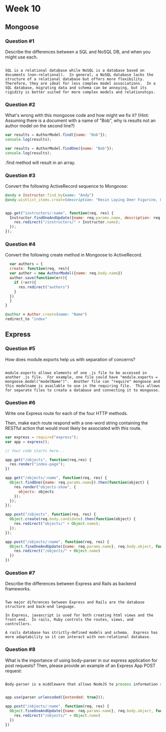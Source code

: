 # Week 10

## Mongoose

### Question #1

Describe the differences between a SQL and NoSQL DB, and when you might use each.

```text

SQL is a relational database while NoSQL is a database based on documents (non-relational).  In general, a NoSQL database lacks the structure of a relational database but offers more flexibility.  Therefore, they are ideal for less complex model associations.  In a SQL database, migrating data and schema can be annoying, but its rigidity is better suited for more complex models and relationships.

```

### Question #2

What's wrong with this mongoose code and how might we fix it?
(Hint: Assuming there is a document with a name of "Bob", why is results not an author model on the second line?)

```js
var results = AuthorModel.find({name: "Bob"});
console.log(results);
```

```js
var results = AuthorModel.findOne({name: "Bob"});
console.log(results);

```
.find method will result in an array.

### Question #3

Convert the following ActiveRecord sequence to Mongoose:

```rb
@andy = Instructor.find_by(name: "Andy")
@andy.wishlist_items.create(description: "Resin Laying Deer Figurine, Gold")
```

```js

app.get("instructors/:name", function(req, res) {
  Instructor.findOneAndUpdate({name: req.params.name, description: req.params.description}, req.body.object, function() {
    res.redirect("/instructors/" + Instructor.name);
  });
});


```

### Question #4

Convert the following create method in Mongoose to ActiveRecord.

```js
  var authors = {
  create: function(req, res){
  var author = new AuthorModel({name: req.body.name})
  author.save(function(err){
    if (!err){
      res.redirect("authors")
    }
  })
  }  
}
```

```rb
@author = Author.create(name: "Name")
redirect_to "index"

```
## Express

### Question #5

How does module.exports help us with separation of concerns?

```text

module.exports allows elements of one .js file to be accessed in another .js file.  For example, one file could have "module.exports = mongoose.model("modelName")".  Another file can "require" mongoose and this modelname is available to use in the requiring file.  This allows for separate files to create a database and connecting it to mongoose.

```

### Question #6

Write one Express route for each of the four HTTP methods.

Then, make each route respond with a one-word string containing the RESTful action that would most likely be associated with this route.

```js
var express = require("express");
var app = express();

// Your code starts here...

```

```js
app.get("/objects", function(req,res) {
  res.render("index-page");
})

app.get("/objects/:name", function(req, res) {
  Object.findOne({name: req.params.name}).then(function(object) {
    res.render("objects-show", {
      objects: objects
    });
  });
});

app.post("/objects", function(req, res) {
  Object.create(req.body.candidate).then(function(object) {
    res.redirect("objects/" + Object.name);
  });
});

app.post("/objects/:name", function(req, res) {
  Object.fineOneAndUpdate({name: req.params.name}, req.body.object, function() {
    res.redirect("/objects/" + Object.name)
  })
})

```
### Question #7

Describe the differences between Express and Rails as backend frameworks.

```text

Two major diferences between Express and Rails are the database structure and back-end language.

In Express, javascript is used for both creating html views and the front-end.  In rails, Ruby controls the routes, views, and controllers.

A rails database has strictly-defined models and schema.  Express has more adaptability so it can interact with non-relational database.

```

### Question #8

What is the importance of using body-parser in our express application for post requests? Then, please provide an example of an Express App POST request:

```js

Body-parser is a middleware that allows NodeJS to process information received through forms.


app.use(parser.urlencoded({extended: true}));

app.post("/objects/:name", function(req, res) {
  Object.fineOneAndUpdate({name: req.params.name}, req.body.object, function() {
    res.redirect("/objects/" + Object.name)
  })
})

```
